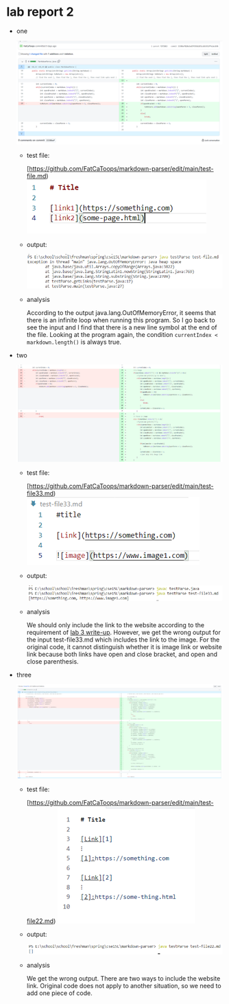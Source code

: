 # lab report 2

* one

    ![image](markdownParse_change1.png)

    * test file:
    
        [https://github.com/FatCaToops/markdown-parser/edit/main/test-file.md)
        ![test file image](markdownParse_input1.png) 

    * output:
    
        ![output](markdownParse_output11.png)
    
    * analysis
    
        According to the output java.lang.OutOfMemoryError, it seems that there is an infinite loop when running this program. So I go back to see the input and I find that there is a new line symbol at the end of the file. Looking at the program again, the condition `currentIndex < markdown.length()` is always true.


* two

    ![image](markdownParse_change2.png)

    * test file:
    
        [https://github.com/FatCaToops/markdown-parser/edit/main/test-file33.md) 
        ![test file image](markdownParse_input2.png)

    * output:
    
        ![output](markdownParse_output2.png)
    
    * analysis
    
        We should only include the link to the website according to the requirement of [lab 3 write-up](https://docs.google.com/document/d/1LnSfvTG_Hn2fxDtFMuhBhJqsf9336Bm1ljux2Af9FqE/edit). However, we get the wrong output for the input test-file33.md which includes the link to the image. For the original code, it cannot distinguish whether it is image link or website link because both links have open and close bracket, and open and close parenthesis.

* three

    ![image](markdownParse_change3.png)

    * test file:
    
        [https://github.com/FatCaToops/markdown-parser/edit/main/test-file22.md) 
        ![test file image](markdownParse_input3.png)

    * output:
    
        ![output](markdownParse_output3.png)
    
    * analysis
    
        We get the wrong output. There are two ways to include the website link. Original code does not apply to another situation, so we need to add one piece of code.